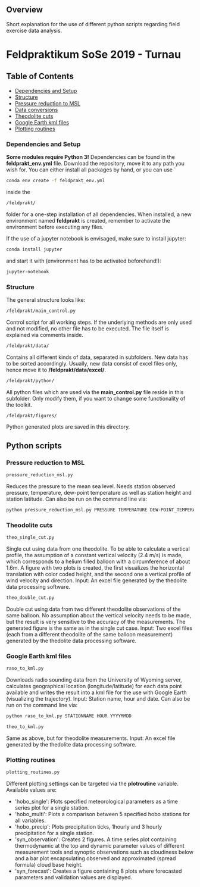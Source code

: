 ## Overview

Short explanation for the use of different python scripts regarding field exercise data analysis.

# Feldpraktikum SoSe 2019 - Turnau

## Table of Contents

* [Dependencies and Setup](#Dependencies-and-Setup)
* [Structure](#Structure)
* [Pressure reduction to MSL](#Pressure-reduction-to-MSL)
* [Data conversions](#Data-conversions)
* [Theodolite cuts](#Theodolite-cuts)
* [Google Earth kml files](#Google-Earth-kml-files)
* [Plotting routines](#Plotting-routines)



### Dependencies and Setup
**Some modules require Python 3!** Dependencies can be found in the **feldprakt_env.yml** file. Download the repository, move it to any path you wish for. You can either install all packages by hand, or you can use `
```sh
conda env create -f feldprakt_env.yml
```
inside the
```sh
/feldprakt/
```
folder for a one-step installation of all dependencies. When installed, a new environment named **feldprakt** is created, remember to activate the environment before executing any files.

If the use of a jupyter notebook is envisaged, make sure to install jupyter:
```sh
conda install jupyter
```
and start it with (environment has to be activated beforehand!):
```sh
jupyter-notebook
```


### Structure

The general structure looks like:
```sh
/feldprakt/main_control.py
```
Control script for all working steps. If the underlying methods are only used and not modified, no other file has to be executed. The file itself is explained via comments inside.

```sh
/feldprakt/data/
```
Contains all different kinds of data, separated in subfolders. New data has to be sorted accordingly. Usually, new data consist of excel files only, hence move it to **/feldprakt/data/excel/**.

```sh
/feldprakt/python/
```
All python files which are used via the **main_control.py** file reside in this subfolder. Only modify them, if you want to change some functionality of the toolkit.

```sh
/feldprakt/figures/
```
Python generated plots are saved in this directory.

## Python scripts

### Pressure reduction to MSL

```sh
pressure_reduction_msl.py
```
Reduces the pressure to the mean sea level. Needs station observed pressure, temperature, dew-point temperature as well as station height and station latitude.
Can also be run on the command line via:
```sh
python pressure_reduction_msl.py PRESSURE TEMPERATURE DEW-POINT_TEMPERATURE STATION_HEIGHT STATION_LATITUDE
```

### Theodolite cuts

```sh
theo_single_cut.py
```
Single cut using data from one theodolite. To be able to calculate a vertical profile, the assumption of a constant vertical velocity (2.4 m/s) is made, which corresponds to a helium filled balloon with a circumference of about 1.6m.
A figure with two plots is created, the first visualizes the horizontal translation with color coded height, and the second one a vertical profile of wind velocity and direction.
Input: An excel file generated by the thedolite data processing software.


```sh
theo_double_cut.py
```
Double cut using data from two different theodolite observations of the same balloon. No assumption about the vertical velocity needs to be made, but the result is very sensitive to the accuracy of the measurements.
The generated figure is the same as in the single cut case.
Input: Two excel files (each from a different theodolite of the same balloon measurement) generated by the thedolite data processing software.

### Google Earth kml files
```sh
raso_to_kml.py
```
Downloads radio sounding data from the University of Wyoming server, calculates geographical location (longitude/latitude) for each data point available and writes the result into a kml file for the use with Google Earth (visualizing the trajectory).
Input: Station name, hour and date.
Can also be run on the command line via:
```sh
python raso_to_kml.py STATIONNAME HOUR YYYYMMDD
```


```sh
theo_to_kml.py
```
Same as above, but for theodolite measurements.
Input: An excel file generated by the thedolite data processing software.

### Plotting routines
```sh
plotting_routines.py
```
Different plotting settings can be targeted via the **plotroutine** variable. Available values are:
* 'hobo_single': Plots specified meteorological parameters as a time series plot for a single station.
* 'hobo_multi': Plots a comparison between 5 specified hobo stations for all variables.
* 'hobo_precip': Plots precipitation ticks, 1hourly and 3 hourly precipitation for a single station.
* 'syn_observation': Creates 2 figures. A time series plot containing thermodynamic at the top and dynamic parameter values of different measurement tools and synoptic observations such as cloudiness below and a bar plot encapsulating observed and approximated (spread formula) cloud base height.
* 'syn_forecast': Creates a figure containing 8 plots where forecasted parameters and validation values are displayed.
